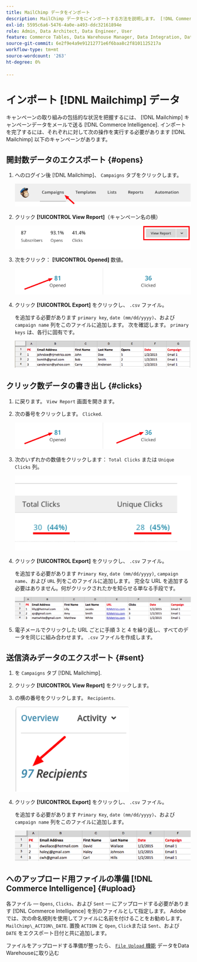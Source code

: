```yaml
---
title: MailChimp データをインポート
description: MailChimp データをにインポートする方法を説明します。 [!DNL Commerce Intelligence].
exl-id: 5595c6a6-5476-4a0e-a493-ddc32161894e
role: Admin, Data Architect, Data Engineer, User
feature: Commerce Tables, Data Warehouse Manager, Data Integration, Data Import/Export
source-git-commit: 6e2f9e4a9e91212771e6f6baa8c2f8101125217a
workflow-type: tm+mt
source-wordcount: '263'
ht-degree: 0%

---
```


# インポート [!DNL Mailchimp] データ

キャンペーンの取り組みの包括的な状況を把握するには、 [!DNL Mailchimp] キャンペーンデータをメールで送る [!DNL Commerce Intelligence]. インポートを完了するには、それぞれに対して次の操作を実行する必要があります [!DNL Mailchimp] 以下のキャンペーンがあります。

## 開封数データのエクスポート {#opens}

1. へのログイン後 [!DNL Mailchimp]、 `Campaigns` タブをクリックします。

   ![mailchimp 1 をインポート](../../../assets/import-mailchimp-1.png)

1. クリック **[!UICONTROL View Report]**（キャンペーン名の横）

   ![mailchimp 2 をインポート](../../../assets/import-mailchimp-2.png)

1. 次をクリック： **[!UICONTROL Opened]** 数値。

   ![mailchimp 3 をインポート](../../../assets/import-mailchimp-3.png)

1. クリック **[!UICONTROL Export]** をクリックし、 `.csv` ファイル。

   を追加する必要があります `primary key`, `date (mm/dd/yyyy)`、および `campaign name` 列をこのファイルに追加します。 次を確認します。 `primary keys` は、各行に固有です。

   ![mailchimp 4 をインポート](../../../assets/import-mailchimp-4.png)

## クリック数データの書き出し {#clicks}

1. に戻ります。 `View Report` 画面を開きます。

1. 次の番号をクリックします。 `Clicked`.

   ![mailchimp 5 をインポート](../../../assets/import-mailchimp-5.png)

1. 次のいずれかの数値をクリックします： `Total Clicks` または `Unique Clicks` 列。

   ![mailchimp 6 をインポート](../../../assets/import-mailchimp-6.png)

1. クリック **[!UICONTROL Export]** をクリックし、 `.csv` ファイル。

   を追加する必要があります `Primary Key`, `date (mm/dd/yyyy)`, `campaign name`、および `URL` 列をこのファイルに追加します。 完全な URL を追加する必要はありません。何がクリックされたかを知らせる単なる手段です。

   ![mailchimp 7 をインポート](../../../assets/import-mailchimp-7.png)

1. 電子メールでクリックした URL ごとに手順 3 と 4 を繰り返し、すべてのデータを同じに組み合わせます。 `.csv` ファイルを作成します。

## 送信済みデータのエクスポート {#sent}

1. を `Campaigns` タブ [!DNL Mailchimp].

1. クリック **[!UICONTROL View Report]** をクリックします。

1. の横の番号をクリックします。 `Recipients`.

   ![mailchimp 8 をインポート](../../../assets/import-mailchimp-8.png)

1. クリック **[!UICONTROL Export]** をクリックし、 `.csv` ファイル。

   を追加する必要があります `Primary Key`, `date (mm/dd/yyyy)`、および `campaign name` 列をこのファイルに追加します。

   ![mailchimp 9 をインポート](../../../assets/import-mailchimp-9.png)

## へのアップロード用ファイルの準備 [!DNL Commerce Intelligence] {#upload}

各ファイル — `Opens`, `Clicks`、および `Sent`  — にアップロードする必要があります [!DNL Commerce Intelligence] を別のファイルとして指定します。 Adobeでは、次の命名規則を使用してファイルに名前を付けることをお勧めします。 `MailChimp\_ACTION\_DATE`. 置換 `ACTION` と `Open`, `Click`または `Sent`、および `DATE` をエクスポート日付と共に追加します。

ファイルをアップロードする準備が整ったら、 [`File Upload` 機能](../connecting-data/using-file-uploader.md) データをData Warehouseに取り込む
